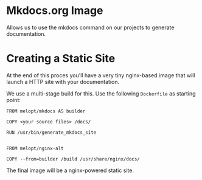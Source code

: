 # Mkdocs.org Image #

Allows us to use the mkdocs command on our projects to generate documentation.

# Creating a Static Site

At the end of this proces you'll have a very tiny nginx-based image that will launch a HTTP site
with your documentation.

We use a multi-stage build for this. Use the following `Dockerfile` as starting point:

```
FROM melopt/mkdocs AS builder

COPY <your source files> /docs/

RUN /usr/bin/generate_mkdocs_site


FROM melopt/nginx-alt

COPY --from=builder /build /usr/share/nginx/docs/
```

The final image will be a nginx-powered static site.
